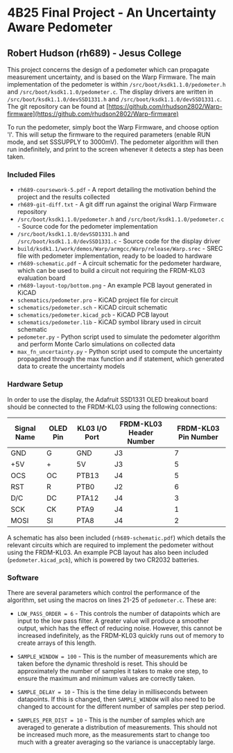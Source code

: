 # 4B25 Final Project - An Uncertainty Aware Pedometer
## Robert Hudson (rh689) - Jesus College

This project concerns the design of a pedometer which can propagate measurement uncertainty, and is based on the Warp Firmware. The main implementation of the pedometer is within `/src/boot/ksdk1.1.0/pedometer.h` and `/src/boot/ksdk1.1.0/pedometer.c`. The display drivers are written in `/src/boot/ksdk1.1.0/devSSD1331.h` and `/src/boot/ksdk1.1.0/devSSD1331.c`. The git repository can be found at [https://github.com/rhudson2802/Warp-firmware](https://github.com/rhudson2802/Warp-firmware)

To run the pedometer, simply boot the Warp Firmware, and choose option 'l'. This will setup the firmware to the required parameters (enable RUN mode, and set SSSUPPLY to 3000mV). The pedometer algorithm will then run indefinitely, and print to the screen whenever it detects a step has been taken.

### Included Files
- `rh689-coursework-5.pdf` - A report detailing the motivation behind the project and the results collected
- `rh689-git-diff.txt` - A git diff run against the original Warp Firmware repository
- `/src/boot/ksdk1.1.0/pedometer.h` and `/src/boot/ksdk1.1.0/pedometer.c` - Source code for the pedometer implementation
- `/src/boot/ksdk1.1.0/devSSD1331.h` and `/src/boot/ksdk1.1.0/devSSD1331.c` - Source code for the display driver
- `build/ksdk1.1/work/demos/Warp/armgcc/Warp/release/Warp.srec` - SREC file with pedometer implementation, ready to be loaded to hardware
- `rh689-schematic.pdf` - A circuit schematic for the pedometer hardware, which can be used to build a circuit not requiring the FRDM-KL03 evaluation board
- `rh689-layout-top/bottom.png` - An example PCB layout generated in KiCAD
- `schematics/pedometer.pro` - KiCAD project file for circuit
- `schematics/pedometer.sch` - KiCAD circuit schematic
- `schematics/pedometer.kicad_pcb` - KiCAD PCB layout
- `schematics/pedometer.lib` - KiCAD symbol library used in circuit schematic
- `pedometer.py` - Python script used to simulate the pedometer algorithm and perform Monte Carlo simulations on collected data
- `max_fn_uncertainty.py` - Python script used to compute the uncertainty propagated through the max function and if statement, which generated data to create the uncertainty models

### Hardware Setup
In order to use the display, the Adafruit SSD1331 OLED breakout board should be connected to the FRDM-KL03 using the following connections:

| Signal Name | OLED Pin | KL03 I/O Port | FRDM-KL03 Header Number | FRDM-KL03 Pin Number |
|-------------|----------|---------------|-------------------------|----------------------|
| GND         | G        | GND           | J3                      | 7                    |
| +5V         | +        | 5V            | J3                      | 5                    |
| OCS         | OC       | PTB13         | J4                      | 5                    |
| RST         | R        | PTB0          | J2                      | 6                    |
| D/C         | DC       | PTA12         | J4                      | 3                    |
| SCK         | CK       | PTA9          | J4                      | 1                    |
| MOSI        | SI       | PTA8          | J4                      | 2                    |

A schematic has also been included (`rh689-schematic.pdf`) which details the relevant circuits which are required to implement the pedometer without using the FRDM-KL03. An example PCB layout has also been included (`pedometer.kicad_pcb`), which is powered by two CR2032 batteries.

### Software
There are several parameters which control the performance of the algorithm, set using the macros on lines 21-25 of `pedometer.c`. These are:

- `LOW_PASS_ORDER = 6` - This controls the number of datapoints which are input to the low pass filter. A greater value will produce a smoother output, which has the effect of reducing noise. However, this cannot be increased indefinitely, as the FRDM-KL03 quickly runs out of memory to create arrays of this length.

- `SAMPLE_WINDOW = 100` - This is the number of measurements which are taken before the dynamic threshold is reset. This should be approximately the number of samples it takes to make one step, to ensure the maximum and minimum values are correctly taken.

- `SAMPLE_DELAY = 10` - This is the time delay in milliseconds between datapoints. If this is changed, then `SAMPLE_WINDOW` will also need to be changed to account for the different number of samples per step period.

- `SAMPLES_PER_DIST = 10` - This is the number of samples which are averaged to generate a distribution of measurements. This should not be increased much more, as the measurements start to change too much with a greater averaging so the variance is unacceptably large.

